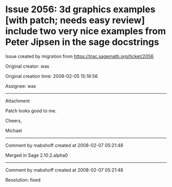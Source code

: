 # Issue 2056: 3d graphics examples [with patch; needs easy review] include two very nice examples from Peter Jipsen in the sage docstrings

Issue created by migration from https://trac.sagemath.org/ticket/2056

Original creator: was

Original creation time: 2008-02-05 15:18:56

Assignee: was




---

Attachment

Patch looks good to me.

Cheers,

Michael


---

Comment by mabshoff created at 2008-02-07 05:21:48

Merged in Sage 2.10.2.alpha0


---

Comment by mabshoff created at 2008-02-07 05:21:48

Resolution: fixed
